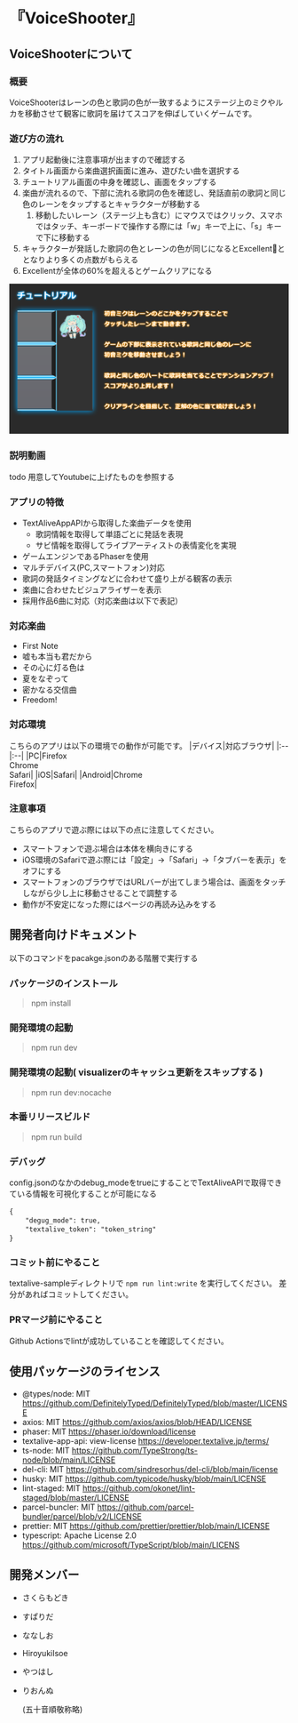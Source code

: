 # 『VoiceShooter』
## VoiceShooterについて
### 概要
VoiceShooterはレーンの色と歌詞の色が一致するようにステージ上のミクやルカを移動させて観客に歌詞を届けてスコアを伸ばしていくゲームです。

### 遊び方の流れ
1. アプリ起動後に注意事項が出ますので確認する
1. タイトル画面から楽曲選択画面に進み、遊びたい曲を選択する
1. チュートリアル画面の中身を確認し、画面をタップする
1. 楽曲が流れるので、下部に流れる歌詞の色を確認し、発話直前の歌詞と同じ色のレーンをタップするとキャラクターが移動する
    1. 移動したいレーン（ステージ上も含む）にマウスではクリック、スマホではタッチ、キーボードで操作する際には「w」キーで上に、「s」キーで下に移動する 
1. キャラクターが発話した歌詞の色とレーンの色が同じになるとExcellentととなりより多くの点数がもらえる
1. Excellentが全体の60%を超えるとゲームクリアになる

![チュートリアル](textalive-sample/src/assets/TutorialDescription.png)

### 説明動画
todo 用意してYoutubeに上げたものを参照する

### アプリの特徴
- TextAliveAppAPIから取得した楽曲データを使用
  - 歌詞情報を取得して単語ごとに発話を表現
  - サビ情報を取得してライブアーティストの表情変化を実現
- ゲームエンジンであるPhaserを使用
- マルチデバイス(PC,スマートフォン)対応
- 歌詞の発話タイミングなどに合わせて盛り上がる観客の表示
- 楽曲に合わせたビジュアライザーを表示
- 採用作品6曲に対応（対応楽曲は以下で表記）

### 対応楽曲
- First Note
- 嘘も本当も君だから
- その心に灯る色は
- 夏をなぞって
- 密かなる交信曲
- Freedom!

### 対応環境
こちらのアプリは以下の環境での動作が可能です。
|デバイス|対応ブラウザ|
|:--|:--|
|PC|Firefox<br>Chrome<br>Safari|
|iOS|Safari|
|Android|Chrome<br>Firefox|

### 注意事項
こちらのアプリで遊ぶ際には以下の点に注意してください。
- スマートフォンで遊ぶ場合は本体を横向きにする
- iOS環境のSafariで遊ぶ際には「設定」→「Safari」→「タブバーを表示」をオフにする
- スマートフォンのブラウザではURLバーが出てしまう場合は、画面をタッチしながら少し上に移動させることで調整する
- 動作が不安定になった際にはページの再読み込みをする

## 開発者向けドキュメント
以下のコマンドをpacakge.jsonのある階層で実行する
### パッケージのインストール
> npm install

### 開発環境の起動
> npm run dev
### 開発環境の起動( visualizerのキャッシュ更新をスキップする )
> npm run dev:nocache
### 本番リリースビルド
> npm run build

### デバッグ
config.jsonのなかのdebug_modeをtrueにすることでTextAliveAPIで取得できている情報を可視化することが可能になる
```
{
    "degug_mode": true,
    "textalive_token": "token_string"
}
```

### コミット前にやること
textalive-sampleディレクトリで `npm run lint:write` を実行してください。
差分があればコミットしてください。

### PRマージ前にやること
Github Actionsでlintが成功していることを確認してください。


## 使用パッケージのライセンス
- @types/node: MIT https://github.com/DefinitelyTyped/DefinitelyTyped/blob/master/LICENSE
- axios: MIT https://github.com/axios/axios/blob/HEAD/LICENSE
- phaser: MIT  https://phaser.io/download/license
- textalive-app-api: view-license https://developer.textalive.jp/terms/
- ts-node: MIT https://github.com/TypeStrong/ts-node/blob/main/LICENSE
- del-cli: MIT https://github.com/sindresorhus/del-cli/blob/main/license
- husky:  MIT https://github.com/typicode/husky/blob/main/LICENSE
- lint-staged: MIT https://github.com/okonet/lint-staged/blob/master/LICENSE
- parcel-buncler: MIT https://github.com/parcel-bundler/parcel/blob/v2/LICENSE
- prettier: MIT https://github.com/prettier/prettier/blob/main/LICENSE
- typescript: Apache License 2.0 https://github.com/microsoft/TypeScript/blob/main/LICENS

## 開発メンバー
- さくらもどき
- すぱりだ
- ななしお
- HiroyukiIsoe
- やつはし
- りおんぬ

    (五十音順敬称略)
